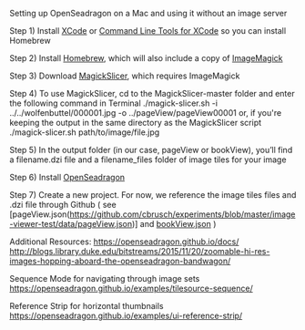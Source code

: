 Setting up OpenSeadragon on a Mac and using it without an image server

Step 1) 
Install [XCode](https://developer.apple.com/xcode/) or [Command Line Tools for XCode](https://developer.apple.com/library/content/technotes/tn2339/_index.html#//apple_ref/doc/uid/DTS40014588-CH1-WHAT_IS_THE_COMMAND_LINE_TOOLS_PACKAGE_) so you can install Homebrew

Step 2)
Install [Homebrew](https://brew.sh/), which will also include a copy of [ImageMagick](https://www.imagemagick.org/script/index.php)

Step 3) 
Download [MagickSlicer](https://github.com/VoidVolker/MagickSlicer), which requires ImageMagick

Step 4)
To use MagickSlicer, cd to the MagickSlicer-master folder and enter the following command in Terminal
	./magick-slicer.sh -i ../../wolfenbuttel/000001.jpg -o ../pageView/pageView00001
	or, if you're keeping the output in the same directory as the MagickSlicer script
	./magick-slicer.sh path/to/image/file.jpg

Step 5)
	In the output folder (in our case, pageView or bookView), you’ll find a filename.dzi file and a filename_files folder of image tiles for your image

Step 6)
	Install [OpenSeadragon](https://openseadragon.github.io/#download)

Step 7)
	Create a new project. For now, we reference the image tiles files and .dzi file through Github ( see [pageView.json(https://github.com/cbrusch/experiments/blob/master/image-viewer-test/data/pageView.json)] and [bookView.json](https://github.com/cbrusch/experiments/blob/master/image-viewer-test/data/bookView.json) )


Additional Resources:
https://openseadragon.github.io/docs/
http://blogs.library.duke.edu/bitstreams/2015/11/20/zoomable-hi-res-images-hopping-aboard-the-openseadragon-bandwagon/

Sequence Mode for navigating through image sets
https://openseadragon.github.io/examples/tilesource-sequence/

Reference Strip for horizontal thumbnails
https://openseadragon.github.io/examples/ui-reference-strip/
